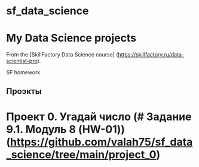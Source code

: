 # sf_data_science

# My Data Science projects

From the [SkillFactory Data Science course] (https://skillfactory.ru/data-scientist-pro).

SF homework

## Проэкты

# Проект 0. Угадай число  (# Задание 9.1. Модуль 8 (HW-01)) (https://github.com/valah75/sf_data_science/tree/main/project_0)

